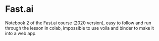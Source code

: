# Fast.ai

Notebook 2 of the Fast.ai course (2020 version), easy to follow and run through the lesson in colab, impossible to use voila and binder to make it into a web app.

